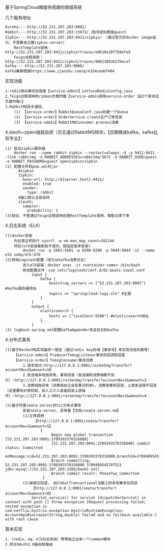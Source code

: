 基于SpringCloud微服务搭建的商城系统

几个服务地址

    Eureka----http://52.231.207.203:8802/
    Rabbit----http://52.231.207.203:15672/（账号密码都是guest）
    Zipkin----http://52.231.207.203:9411/zipkin/ （通过官方的docker image运行，不需要自己建zipkin-server）
        RestTemplate调用：http://52.231.207.203:9411/zipkin/traces/e9b16e10f768efe9
        Feign远程调用：http://52.231.207.203:9411/zipkin/traces/90623893627becef
    kafka----http://52.231.207.203:9000/
    kafka集群搭建https://www.jianshu.com/p/e324ceabf494

实现功能

    1.redis哨兵模式的连接【service-admin】LettuceRedisConfig.java
    2.feign远程调用和ribbon负载均衡【service-admin调用service-order（起2个来测试负载均衡）】
    3.RabbitMQ异步通信，
        (1) 【service-order】RabbitQueueConf.java创建一个Queue
        (2) 【service-order】OrderService.create生产订单信息
        (3) 【service-admin】RabbitMQConsumer.process消费
4.sleuth+zipkin链路监控（日志通过RabbitMQ转存，【后期换成kafka，kafka比较专业】）

    (1) 启动zipkin服务器
        docker run --name rabbit-zipkin --restart=always -d -p 9411:9411 --link rabbitmq -e RABBIT_ADDRESSES=rabbitmq:5672 -e RABBIT_USER=guest -e RABBIT_PASSWORD=guest openzipkin/zipkin
    (2) 配置文件和pom.xml的jar
          #zipkin
          zipkin:
            base-url: http://${server.host}:9411/
            enabled: true
            sender:
              type: rabbit
          #接口默认全部采样
          sleuth:
            sampler:
              probability: 1
    (3)结论，不管通过feign远程调用还是RestTemplate调用，都能记录下来
4.日志系统（ELK）

    (1)docker安装
        先在宿主机执行 sysctl -w vm.max_map_count=262144
        然后(elk安装最新版不成功，就指定版本安装) 
            docker run -p 5601:5601 -p 9200:9200 -p 5044:5044 -it --name elk sebp/elk:670
    (2)修改Logstash配置（改为从kafka消费日志）
            进入elk容器：docker exec -it <container-name> /bin/bash
            修改配置文件：vim /etc/logstash/conf.d/02-beats-input.conf
                input {
                    kafka {
                    	bootstrap_servers => ["52.231.207.203:9092"]  #kafka服务器地址
                		topics => "springcloud-logs-elk" #主题
                	}
                }
                output {
                	elasticsearch {
                		hosts => ["localhost:9200"] #elasticsearch地址
                	}
                }
    (3) logback-spring.xml配置KafkaAppender发送日志到kafka
4.分布式事务

    (1)基于RocketMQ实现最终一致性（通过redis key存储【事务号】来实现消息的幂等）
        【service-admin】ProducerTxmsgListener事务的回调和回查
        【service-order】TxmsgConsumer事务消费
            1.请求成功:http://127.0.0.1:8901/rocketmq/transfer?accountNo=1&amount=10
            2.发送端本地抛异常，事务回滚（发送端和消费端都不执行）:http://127.0.0.1:8901/rocketmq/transfer?accountNo=1&amount=2
            3.消费端抛异常（消费端自己会有重试机制），消费端事务回滚，上游发送端不回滚（这里要有补偿机制，如人工介入或者回滚上游操作）:http://127.0.0.1:8901/rocketmq/transfer?accountNo=1&amount=4
    
    (2)基于阿里seata-server的tcc分布式事务
            安装seata-server，具体看【文档/seata-server.md】
            (1)正常调用
                 【http://127.0.0.1:8901/seata/transfer?accountNo=1&amount=5】
                    {
                         Begin new global transaction [52.231.207.203:8091:3709393370316800]
                         [52.231.207.203:8091:3709393370316800] commit status: Committed
                         onMessage:xid=52.231.207.203:8091:3709393370316800,branchId=3709489545707521,branchType=AT,resourceId=jdbc:mysql://52.231.207.203:3306/bank1,applicationData=null
                         Branch committing: 52.231.207.203:8091:3709393370316800 3709489545707521 jdbc:mysql://52.231.207.203:3306/bank1 null
                         Branch commit result: PhaseTwo_Committed    
                     }
            (2)被调方回滚， @GlobalTransactional注解上的本地事务也回滚
                【http://127.0.0.1:8901/seata/transfer?accountNo=1&amount=8】
                Servlet.service() for servlet [dispatcherServlet] in context with path [] threw exception [Request processing failed; nested exception is com.netflix.hystrix.exception.HystrixRuntimeException: AccountApi#increase(String,double) failed and no fallback available.] with root cause

暂未实现
    
    1.（redis，mq，elk日志系统）等等独立出来一个common模块
    2.网关OAuth2.0鉴权和路由
